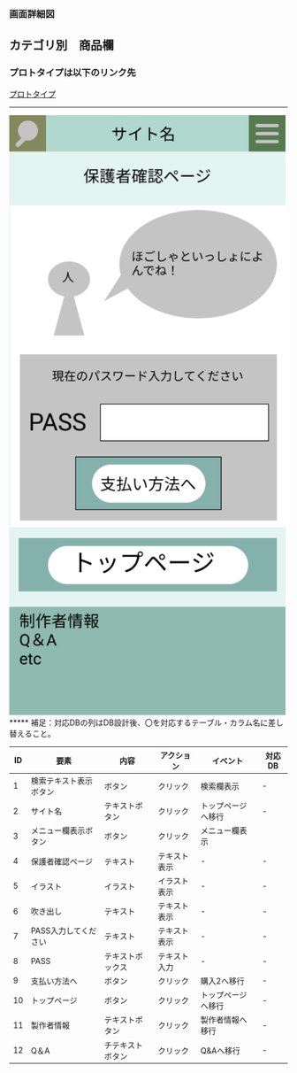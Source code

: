 ### 画面詳細図
## カテゴリ別　商品欄
### プロトタイプは以下のリンク先
[プロトタイプ](https://www.figma.com/file/5bAHMcKrDB8THLNT72si3d/%E7%94%BB%E9%9D%A2?node-id=53%3A85)
*****
<img src="./image/購入確定時表示ページ.png" width="500">
*****
補足：対応DBの列はDB設計後、〇を対応するテーブル・カラム名に差し替えること。

|ID|要素|内容|アクション|イベント|対応DB|
|--|----|----|----------|--------|-----|
|1|検索テキスト表示ボタン|ボタン|クリック|検索欄表示|-|
|2|サイト名|テキストボタン|クリック|トップページへ移行|-    |
|3|メニュー欄表示ボタン|ボタン|クリック|メニュー欄表示||
|4|保護者確認ページ|テキスト|テキスト表示|-     |-|
|5|イラスト|イラスト|イラスト表示|-|-|
|6|吹き出し|テキスト|テキスト表示|-|-|
|7|PASS入力してください|テキスト|テキスト表示|-|-|
|8|PASS|テキストボックス|テキスト入力|-|-|
|9|支払い方法へ|ボタン|クリック|購入2へ移行|-|
|10|トップページ|ボタン|クリック|トップページへ移行|-|
|11|製作者情報|テキストボタン|クリック|製作者情報へ移行|-    |
|12|Q＆A|チテキストボタン|クリック|Q&Aへ移行|-|



